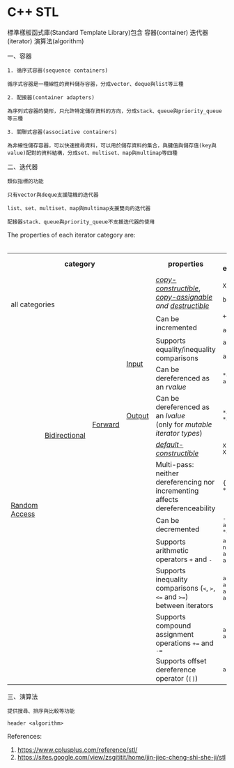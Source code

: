 # C++ STL

標準樣板函式庫(Standard Template Library)包含
   容器(container)
   迭代器(iterator)
   演算法(algorithm)

一、容器

    1. 循序式容器(sequence containers)

    循序式容器是一種線性的資料儲存容器，分成vector、deque與list等三種

    2. 配接器(container adapters)
    
    為序列式容器的變形，只允許特定儲存資料的方向，分成stack、queue與priority_queue等三種

    3. 關聯式容器(associative containers)

    為非線性儲存容器，可以快速搜尋資料，可以用於儲存資料的集合，與鍵值與儲存值(key與value)配對的資料結構，分成set、multiset、map與multimap等四種

二、迭代器

    類似指標的功能
    
    只有vector與deque支援隨機的迭代器
    
    list、set、multiset、map與multimap支援雙向的迭代器
    
    配接器stack、queue與priority_queue不支援迭代器的使用

The properties of each iterator category are:<br>
<br>
<table class="boxed">
<tr><th colspan="4">category</th><th>properties</th><th>valid expressions</th></tr>
<tr><td colspan="4" rowspan="2">all categories</td><td><i><a href="/CopyConstructible">copy-constructible</a></i>, <i><a href="/CopyAssignable">copy-assignable</a> and <i><a href="/Destructible">destructible</a></i></td><td><code>X b(a);<br>
b = a;</code></td></tr>
<tr><td>Can be incremented</td><td><code>++a<br>
a++</code></td></tr>
<tr><td rowspan="10"><a href="/RandomAccessIterator">Random Access</a></td><td rowspan="6"><a href="/BidirectionalIterator">Bidirectional</a></td><td rowspan="5"><a href="/ForwardIterator">Forward</a></td><td rowspan="2"><a href="/InputIterator">Input</a></td><td>Supports equality/inequality comparisons</td><td><code>a == b<br>
a != b</code></td></tr>
<tr><td>Can be dereferenced as an <i>rvalue</i></td><td><tt>*a<br>
a-&gt;m</tt></td></tr>
<tr><td><a href="/OutputIterator">Output</a></td><td>Can be dereferenced as an <i>lvalue</i> <br>
(only for <i>mutable iterator types</i>)</td><td><tt>*a = t<br>
*a++ = t</tt></td></tr>
<tr><td rowspan="2"></td><td><i><a href="/DefaultConstructible">default-constructible</a></i></td><td><tt>X a;<br>
X()</tt></td></tr>
<tr><td>Multi-pass: neither dereferencing nor incrementing affects dereferenceability</td><td><code>{ b=a; *a++; *b; }</code> </td></tr>
<tr><td colspan="2"></td><td>Can be decremented</td><td><tt>--a<br>
a--<br>
*a--</tt></td></tr>
<tr><td colspan="3" rowspan="4"></td><td>Supports arithmetic operators <tt>+</tt> and <tt>-</tt></td><td><tt>a + n<br>
n + a<br>
a - n<br>
a - b</tt></td></tr>
<tr><td>Supports inequality comparisons (<tt>&lt;</tt>, <tt>&gt;</tt>, <tt>&lt;=</tt> and <tt>&gt;=</tt>) between iterators</td><td><tt>a &lt; b<br>
a &gt; b<br>
a &lt;= b<br>
a &gt;= b</tt></td></tr>
<tr><td>Supports compound assignment operations <tt>+=</tt> and <tt>-=</tt></td><td><tt>a += n<br>
a -= n</tt></td></tr>
<tr><td>Supports offset dereference operator (<tt>[]</tt>)</td><td><tt>a[n]</tt></td></tr>
</table>

三、演算法

    提供搜尋、排序與比較等功能
    
    header <algorithm>

References:
1. https://www.cplusplus.com/reference/stl/
2. https://sites.google.com/view/zsgititit/home/jin-jiec-cheng-shi-she-ji/stl

